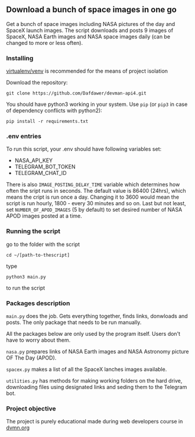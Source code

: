 ## Download a bunch of space images in one go

Get a bunch of space images including NASA pictures of the day and SpaceX launch images. The script downloads and posts 9 images of SpaceX,
NASA Earth images and NASA space images daily (can be changed to more or less often).

### **Installing**

[virtualenv/venv](https://docs.python.org/3/library/venv.html) is recommended for the means of project isolation

Download the repository:

```
git clone https://github.com/Dafdawer/devman-api4.git
```

You should have python3 working in your system. Use `pip` (or `pip3` in
case of dependency conflicts with python2):

```
pip install -r requirements.txt
```

### __.env entries__

To run this script,  your .env should have following variables set:

- NASA_API_KEY
- TELEGRAM_BOT_TOKEN
- TELEGRAM_CHAT_ID
  
There is also `IMAGE_POSTING_DELAY_TIME` variable which determines how often the sript runs in seconds. The default value is 86400 (24hrs), which means the cript is run once a day. Changing it to 3600 would mean the script is run hourly, 1800 - every 30 minutes and so on.
Last but not least, set `NUMBER_OF_APOD_IMAGES` (5 by default) to set desired number of NASA APOD images posted at a time.


### __Running the script__

go to the folder with the script

```
cd ~/[path-to-thescript]
```

type
```
python3 main.py
```
to run the script


### __Packages description__

`main.py` does the job. Gets everything together, finds links, donwloads
and posts. The only package that needs to be run manually.

All the packages below are only used by the program itself. Users don't
have to worry about them.

`nasa.py` prepares links of NASA Earth images and NASA Astronomy picture
OF The Day (APOD).

`spacex.py` makes a list of all the SpaceX lanches images available.

`utilities.py` has methods for making working folders on the hard drive,
downloading files using designated links and seding them to the Telegram
bot.


### __Project objective__

The project is purely educational made during web developers course
in [dvmn.org](https://dvmn.org)